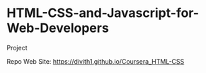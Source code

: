 # HTML-CSS-and-Javascript-for-Web-Developers
Project

Repo Web Site: https://divith1.github.io/Coursera_HTML-CSS
